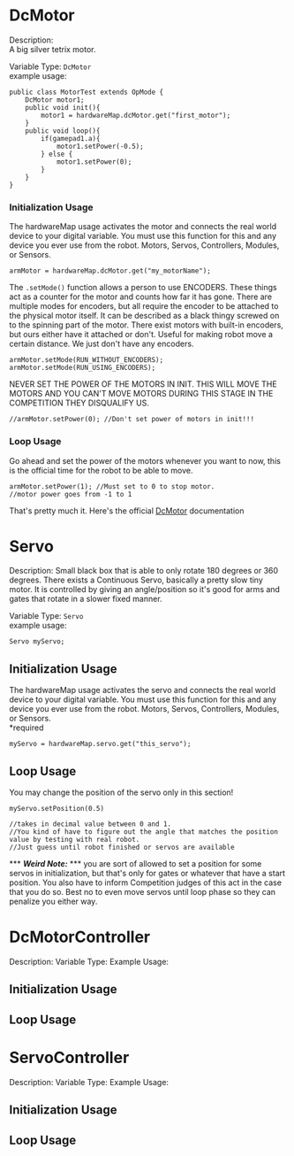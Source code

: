 # DcMotor
Description:  
A big silver tetrix motor.  

Variable Type:  `DcMotor`  
example usage:  

    public class MotorTest extends OpMode {
        DcMotor motor1;
        public void init(){
            motor1 = hardwareMap.dcMotor.get("first_motor");
        }
        public void loop(){
            if(gamepad1.a){
                motor1.setPower(-0.5);
            } else {
                motor1.setPower(0);
            }
        }
    }

### Initialization Usage
The hardwareMap usage activates the motor and connects the real world device to your digital variable.  You must use this function for this and any device you ever use from the robot. Motors, Servos, Controllers, Modules, or Sensors.  

    armMotor = hardwareMap.dcMotor.get("my_motorName");

The `.setMode()` function allows a person to use ENCODERS.  These things act as a counter for the motor and counts how far it has gone. There are multiple modes for encoders, but all require the encoder to be attached to the physical motor itself.  It can be described as a black thingy screwed on to the spinning part of the motor.  There exist motors with built-in encoders, but ours either have it attached or don't.  Useful for making robot move a certain distance.  We just don't have any encoders.

    armMotor.setMode(RUN_WITHOUT_ENCODERS);
    armMotor.setMode(RUN_USING_ENCODERS);

NEVER SET THE POWER OF THE MOTORS IN INIT.  THIS WILL MOVE THE MOTORS AND YOU CAN'T MOVE MOTORS DURING THIS STAGE IN THE COMPETITION THEY DISQUALIFY US.

    //armMotor.setPower(0); //Don't set power of motors in init!!!

### Loop Usage
Go ahead and set the power of the motors whenever you want to now, this is the official time for the robot to be able to move.

    armMotor.setPower(1); //Must set to 0 to stop motor. 
    //motor power goes from -1 to 1

That's pretty much it.  Here's the official [DcMotor](https://miltonstatic5060.github.io/5060-tutorials/index.html) documentation

# Servo
Description:
Small black box that is able to only rotate 180 degrees or 360 degrees.  There exists a Continuous Servo, basically a pretty slow tiny motor. It is controlled by giving an angle/position so it's good for arms and gates that rotate in a slower fixed manner.

Variable Type:  `Servo`  
example usage:

    Servo myServo;

## Initialization Usage
The hardwareMap usage activates the servo and connects the real world device to your digital variable.  You must use this function for this and any device you ever use from the robot. Motors, Servos, Controllers, Modules, or Sensors.  
*required

    myServo = hardwareMap.servo.get("this_servo");

## Loop Usage
You may change the position of the servo only in this section!

    myServo.setPosition(0.5) 

    //takes in decimal value between 0 and 1.
    //You kind of have to figure out the angle that matches the position value by testing with real robot. 
    //Just guess until robot finished or servos are available

*** ***Weird Note:*** *** you are sort of allowed to set a position for some servos in initialization, but that's only for gates or whatever that have a start position.  You also have to inform Competition judges of this act in the case that you do so. Best no to even move servos until loop phase so they can penalize you either way.

# DcMotorController
Description:
Variable Type:
Example Usage:

## Initialization Usage

## Loop Usage

# ServoController
Description:
Variable Type:
Example Usage:

## Initialization Usage

## Loop Usage


